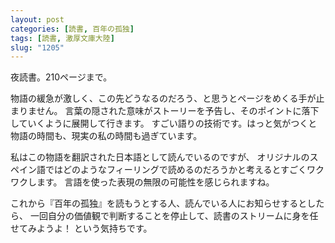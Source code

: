 ```yaml
---
layout: post
categories: [読書, 百年の孤独]
tags: [読書, 激厚文庫大陸]
slug: "1205"
---
```


夜読書。210ページまで。

物語の緩急が激しく、この先どうなるのだろう、と思うとページをめくる手が止まりません。
言葉の隠された意味がストーリーを予告し、そのポイントに落下していくように展開して行きます。
すごい語りの技術です。はっと気がつくと物語の時間も、現実の私の時間も過ぎています。

私はこの物語を翻訳された日本語として読んでいるのですが、
オリジナルのスペイン語ではどのようなフィーリングで読めるのだろうかと考えるとすごくワクワクします。
言語を使った表現の無限の可能性を感じられますね。

これから『百年の孤独』を読もうとする人、読んでいる人にお知らせするとしたら、
一回自分の価値観で判断することを停止して、読書のストリームに身を任せてみようよ！
という気持ちです。
